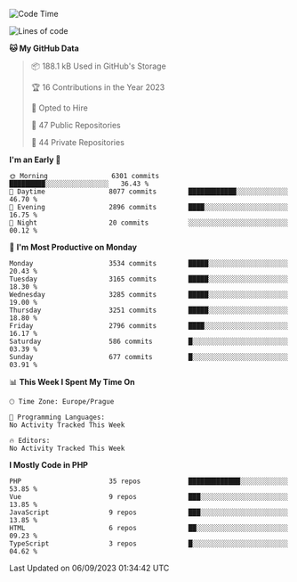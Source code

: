 <!--START_SECTION:waka-->
![Code Time](http://img.shields.io/badge/Code%20Time-1%2C583%20hrs%2058%20mins-blue)

![Lines of code](https://img.shields.io/badge/From%20Hello%20World%20I%27ve%20Written-5.6%20million%20lines%20of%20code-blue)

**🐱 My GitHub Data** 

> 📦 188.1 kB Used in GitHub's Storage 
 > 
> 🏆 16 Contributions in the Year 2023
 > 
> 💼 Opted to Hire
 > 
> 📜 47 Public Repositories 
 > 
> 🔑 44 Private Repositories 
 > 
**I'm an Early 🐤** 

```text
🌞 Morning                6301 commits        █████████░░░░░░░░░░░░░░░░   36.43 % 
🌆 Daytime                8077 commits        ████████████░░░░░░░░░░░░░   46.70 % 
🌃 Evening                2896 commits        ████░░░░░░░░░░░░░░░░░░░░░   16.75 % 
🌙 Night                  20 commits          ░░░░░░░░░░░░░░░░░░░░░░░░░   00.12 % 
```
📅 **I'm Most Productive on Monday** 

```text
Monday                   3534 commits        █████░░░░░░░░░░░░░░░░░░░░   20.43 % 
Tuesday                  3165 commits        █████░░░░░░░░░░░░░░░░░░░░   18.30 % 
Wednesday                3285 commits        █████░░░░░░░░░░░░░░░░░░░░   19.00 % 
Thursday                 3251 commits        █████░░░░░░░░░░░░░░░░░░░░   18.80 % 
Friday                   2796 commits        ████░░░░░░░░░░░░░░░░░░░░░   16.17 % 
Saturday                 586 commits         █░░░░░░░░░░░░░░░░░░░░░░░░   03.39 % 
Sunday                   677 commits         █░░░░░░░░░░░░░░░░░░░░░░░░   03.91 % 
```


📊 **This Week I Spent My Time On** 

```text
🕑︎ Time Zone: Europe/Prague

💬 Programming Languages: 
No Activity Tracked This Week

🔥 Editors: 
No Activity Tracked This Week
```

**I Mostly Code in PHP** 

```text
PHP                      35 repos            █████████████░░░░░░░░░░░░   53.85 % 
Vue                      9 repos             ███░░░░░░░░░░░░░░░░░░░░░░   13.85 % 
JavaScript               9 repos             ███░░░░░░░░░░░░░░░░░░░░░░   13.85 % 
HTML                     6 repos             ██░░░░░░░░░░░░░░░░░░░░░░░   09.23 % 
TypeScript               3 repos             █░░░░░░░░░░░░░░░░░░░░░░░░   04.62 % 
```




 Last Updated on 06/09/2023 01:34:42 UTC
<!--END_SECTION:waka-->
<!--
**AlexKratky/AlexKratky** is a ✨ _special_ ✨ repository because its `README.md` (this file) appears on your GitHub profile.

Here are some ideas to get you started:

- 🔭 I’m currently working on ...
- 🌱 I’m currently learning ...
- 👯 I’m looking to collaborate on ...
- 🤔 I’m looking for help with ...
- 💬 Ask me about ...
- 📫 How to reach me: ...
- 😄 Pronouns: ...
- ⚡ Fun fact: ...
-->
